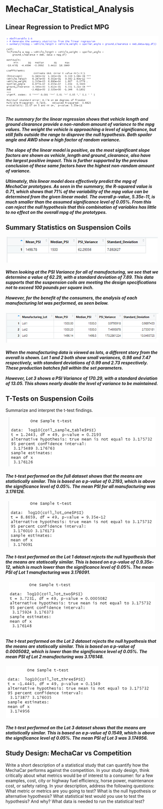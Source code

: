# MechaCar_Statistical_Analysis

## Linear Regression to Predict MPG
<div class="container" align="center">
  <div style="background-image">
    <img src="https://github.com/nseddon/MechaCar_Statistical_Analysis/blob/main/images/Deliverable%201-6.PNG">
    <h5 align="left">The summary for the linear regression shows that vehicle length and ground clearance provide a non-random amount of variance to the mpg values.  The weight the vehicle is approaching a level of significance, but still falls outside the range to disprove the null hypothesis.  Both spoiler angle and AWD show a high factor of random variance.<br><br>The slope of the linear model is positive, as the most significant slope factors are shown as vehicle_length and ground_clearance, also have the largest positive impact.  This is further supported by the previous conclusion of these same factors have the highest non-random amount of variance.<br><br>Ultimately, this linear model does effectively predict the mpg of MechaCar prototypes.  As seen in the summary, the R-squared value is 0.71, which shows that 71% of the variability of the mpg value can be determined from the given linear model.  The overall p-value, 5.35e-11, is much smaller than the assumed significance level of 0.05%.  From this can reject the null hypothesis that this combination of variables has little to no effect on the overall mpg of the prototypes.
    </h5>
  </div>
</div>


## Summary Statistics on Suspension Coils
<div class="container" align="center">
  <div style="background-image">
    <img src="https://github.com/nseddon/MechaCar_Statistical_Analysis/blob/main/images/Deliverable%202-3.PNG">
    <h5 align="left">When looking at the PSI Variance for all of manufacturing, we see that we determine a value of 62.29, with a standard deviation of 7.89.  This data supports that the suspension coils are meeting the design specifications not to exceed 100 pounds per square inch.<br><br>However, for the benefit of the consumers, the analysis of each manufacturing lot was performed, as seen below.
    </h5>
  </div>
</div>

<div class="container" align="center">
  <div style="background-image">
    <img src="https://github.com/nseddon/MechaCar_Statistical_Analysis/blob/main/images/Deliverable%202-4.PNG">
    <h5 align="left">When the manufacturing data is viewed as lots, a different story from the overall is shown.  Lot 1 and 2 both show small variances, 0.98 and 7.47 respectively, with standard deviations of 0.99 and 2.73 respectively.  These production batches fall within the set parameters.<br><br>However, Lot 3 shows a PSI Variance of 170.29, with a standard deviation of 13.05.  This shows nearly double the level of variance to be maintained.
    </h5>
  </div>
</div>


## T-Tests on Suspension Coils
Summarize and interpret the t-test findings.

<div class="container" align="center">
  <div style="background-image">
    <img src="https://github.com/nseddon/MechaCar_Statistical_Analysis/blob/main/images/Deliverable%203-1.PNG">
    <h5 align="left">The t-test performed on the full dataset shows that the means are statistically similar. This is based on a p-value of 0.2193, which is above the significance level of 0.05%.  The mean PSI for all manufacturing was 3.176126.
    </h5>
  </div>
</div>

<div class="container" align="center">
  <div style="background-image">
    <img src="https://github.com/nseddon/MechaCar_Statistical_Analysis/blob/main/images/Deliverable%203-2-1.PNG">
    <h5 align="left">The t-test performed on the Lot 1 dataset rejects the null hypothesis that the means are statiscally similar. This is based on a p-value of 0.9.35e-12, which is much lower than the significance level of 0.05%.  The mean PSI of Lot 1 manufacturing was 3.176091.
    </h5>
  </div>
</div>

<div class="container" align="center">
  <div style="background-image">
    <img src="https://github.com/nseddon/MechaCar_Statistical_Analysis/blob/main/images/Deliverable%203-2-2.PNG">
    <h5 align="left">The t-test performed on the Lot 2 dataset rejects the null hypothesis that the means are statiscally similar. This is based on a p-value of 0.0005082, which is lower than the significance level of 0.05%.  The mean PSI of Lot 2 manufacturing was 3.176148.
    </h5>
  </div>
</div>

<div class="container" align="center">
  <div style="background-image">
    <img src="https://github.com/nseddon/MechaCar_Statistical_Analysis/blob/main/images/Deliverable%203-2-3.PNG">
    <h5 align="left">The t-test performed on the Lot 3 dataset shows that the means are statistically similar. This is based on a p-value of 0.1549, which is above the significance level of 0.05%.  The mean PSI of Lot 3 was 3.174956.
    </h5>
  </div>
</div>


## Study Design: MechaCar vs Competition
Write a short description of a statistical study that can quantify how the MechaCar performs against the competition. In your study design, think critically about what metrics would be of interest to a consumer: for a few examples, cost, city or highway fuel efficiency, horse power, maintenance cost, or safety rating.
In your description, address the following questions:
What metric or metrics are you going to test?
What is the null hypothesis or alternative hypothesis?
What statistical test would you use to test the hypothesis? And why?
What data is needed to run the statistical test?

